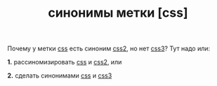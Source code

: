 ﻿---
title: "синонимы метки [css]"
se.owner.user_id: 387552
se.owner.display_name: "tohatsu"
se.owner.link: "https://ru.meta.stackoverflow.com/users/387552/tohatsu"
se.link: "https://ru.meta.stackoverflow.com/questions/12087/%d1%81%d0%b8%d0%bd%d0%be%d0%bd%d0%b8%d0%bc%d1%8b-%d0%bc%d0%b5%d1%82%d0%ba%d0%b8-css"
se.question_id: 12087
se.post_type: question
---
<p>Почему у метки <a href="https://ru.stackoverflow.com/questions/tagged/css" class="post-tag" title="показать вопросы с меткой [css]" rel="tag">css</a> есть синоним <a href="https://ru.stackoverflow.com/questions/tagged/css2" class="post-tag" title="показать вопросы с меткой [css2]" rel="tag">css2</a>, но нет <a href="https://ru.stackoverflow.com/questions/tagged/css3" class="post-tag" title="показать вопросы с меткой [css3]" rel="tag">css3</a>?
Тут надо или:</p>
<p><strong>1.</strong> рассиномизировать <a href="https://ru.stackoverflow.com/questions/tagged/css" class="post-tag" title="показать вопросы с меткой [css]" rel="tag">css</a> и <a href="https://ru.stackoverflow.com/questions/tagged/css2" class="post-tag" title="показать вопросы с меткой [css2]" rel="tag">css2</a>, или</p>
<p><strong>2.</strong> сделать синонимами <a href="https://ru.stackoverflow.com/questions/tagged/css" class="post-tag" title="показать вопросы с меткой [css]" rel="tag">css</a> и <a href="https://ru.stackoverflow.com/questions/tagged/css3" class="post-tag" title="показать вопросы с меткой [css3]" rel="tag">css3</a></p>
